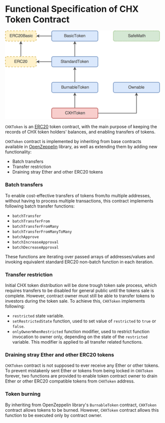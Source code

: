 Functional Specification of CHX Token Contract
==============================================

![CHX Token Contract Hierarchy](CHXTokenContractHierarchy.png)

`CHXToken` is an [ERC20](https://theethereum.wiki/w/index.php/ERC20_Token_Standard) token contract, with the main purpose of keeping the records of CHX token holders' balances, and enabling transfers of tokens.

`CHXToken` contract is implemented by inheriting from base contracts available in [OpenZeppelin](https://github.com/OpenZeppelin/zeppelin-solidity) library, as well as extending them by adding new functionality:

- Batch transfers
- Transfer restriction
- Draining stray Ether and other ERC20 tokens


### Batch transfers

To enable cost-effective transfers of tokens from/to multiple addresses, without having to process multiple transactions, this contract implements following batch transfer functions:

- `batchTransfer`
- `batchTransferFrom`
- `batchTransferFromMany`
- `batchTransferFromManyToMany`
- `batchApprove`
- `batchIncreaseApproval`
- `batchDecreaseApproval`

These functions are iterating over passed arrays of addresses/values and invoking equivalent standard ERC20 non-batch function in each iteration.


### Transfer restriction

Initial CHX token distribution will be done trough token sale process, which requires transfers to be disabled for general public until the tokens sale is complete. However, contract owner must still be able to transfer tokens to investors during the token sale. To achieve this, `CHXToken` implements following:

- `restricted` state variable.
- `setRestrictedState` function, used to set value of `restricted` to `true` or `false`.
- `onlyOwnerWhenRestricted` function modifier, used to restrict function invocation to owner only, depending on the state of the `restricted` variable. This modifier is applied to all transfer related functions.


### Draining stray Ether and other ERC20 tokens

`CHXToken` contract is not supposed to ever receive any Ether or other tokens. To prevent mistakenly sent Ether or tokens from being locked in `CHXToken` forever, two functions are provided to enable token contract owner to drain Ether or other ERC20 compatible tokens from `CHXToken` address.


### Token burning

By inheriting from OpenZeppelin library's `BurnableToken` contract, `CHXToken` contract allows tokens to be burned. However, `CHXToken` contract allows this function to be executed only by contract owner.
